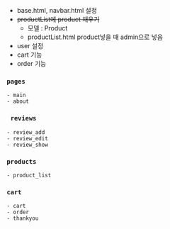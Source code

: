 - base.html, navbar.html 설정
- ~~productList에 product 채우기~~
    - 모델 : Product
    - productList.html product넣을 때 admin으로 넣음
-  user 설정
-  cart 기능
-  order 기능

### ```pages```
    - main
    - about

### ``` reviews```
    - review_add
    - review_edit
    - review_show

### ```products```
    - product_list

### ```cart```
    - cart
    - order
    - thankyou